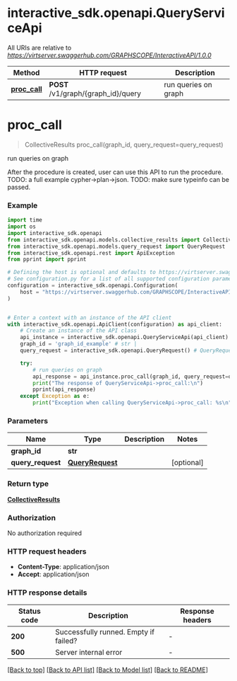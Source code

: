 # interactive_sdk.openapi.QueryServiceApi

All URIs are relative to *https://virtserver.swaggerhub.com/GRAPHSCOPE/InteractiveAPI/1.0.0*

Method | HTTP request | Description
------------- | ------------- | -------------
[**proc_call**](QueryServiceApi.md#proc_call) | **POST** /v1/graph/{graph_id}/query | run queries on graph


# **proc_call**
> CollectiveResults proc_call(graph_id, query_request=query_request)

run queries on graph

After the procedure is created, user can use this API to run the procedure. TODO: a full example cypher->plan->json. TODO: make sure typeinfo can be passed. 

### Example


```python
import time
import os
import interactive_sdk.openapi
from interactive_sdk.openapi.models.collective_results import CollectiveResults
from interactive_sdk.openapi.models.query_request import QueryRequest
from interactive_sdk.openapi.rest import ApiException
from pprint import pprint

# Defining the host is optional and defaults to https://virtserver.swaggerhub.com/GRAPHSCOPE/InteractiveAPI/1.0.0
# See configuration.py for a list of all supported configuration parameters.
configuration = interactive_sdk.openapi.Configuration(
    host = "https://virtserver.swaggerhub.com/GRAPHSCOPE/InteractiveAPI/1.0.0"
)


# Enter a context with an instance of the API client
with interactive_sdk.openapi.ApiClient(configuration) as api_client:
    # Create an instance of the API class
    api_instance = interactive_sdk.openapi.QueryServiceApi(api_client)
    graph_id = 'graph_id_example' # str | 
    query_request = interactive_sdk.openapi.QueryRequest() # QueryRequest |  (optional)

    try:
        # run queries on graph
        api_response = api_instance.proc_call(graph_id, query_request=query_request)
        print("The response of QueryServiceApi->proc_call:\n")
        pprint(api_response)
    except Exception as e:
        print("Exception when calling QueryServiceApi->proc_call: %s\n" % e)
```



### Parameters


Name | Type | Description  | Notes
------------- | ------------- | ------------- | -------------
 **graph_id** | **str**|  | 
 **query_request** | [**QueryRequest**](QueryRequest.md)|  | [optional] 

### Return type

[**CollectiveResults**](CollectiveResults.md)

### Authorization

No authorization required

### HTTP request headers

 - **Content-Type**: application/json
 - **Accept**: application/json

### HTTP response details

| Status code | Description | Response headers |
|-------------|-------------|------------------|
**200** | Successfully runned. Empty if failed? |  -  |
**500** | Server internal error |  -  |

[[Back to top]](#) [[Back to API list]](../README.md#documentation-for-api-endpoints) [[Back to Model list]](../README.md#documentation-for-models) [[Back to README]](../README.md)

